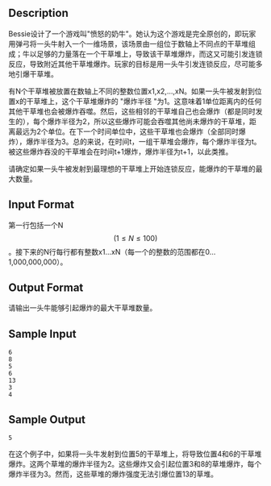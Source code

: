 ## Description

Bessie设计了一个游戏叫"愤怒的奶牛"。她认为这个游戏是完全原创的，即玩家用弹弓将一头牛射入一个一维场景，该场景由一组位于数轴上不同点的干草堆组成；牛以足够的力量落在一个干草堆上，导致该干草堆爆炸，而这又可能引发连锁反应，导致附近其他干草堆爆炸。玩家的目标是用一头牛引发连锁反应，尽可能多地引爆干草堆。

有N个干草堆被放置在数轴上不同的整数位置x1,x2,...,xN。如果一头牛被发射到位置x的干草堆上，这个干草堆爆炸的 "爆炸半径 "为1。这意味着1单位距离内的任何其他干草堆也会被爆炸吞噬。然后，这些相邻的干草堆自己也会爆炸（都是同时发生的），每个爆炸半径为2，所以这些爆炸可能会吞噬其他尚未爆炸的干草堆，距离最远为2个单位。在下一个时间单位中，这些干草堆也会爆炸（全部同时爆炸），爆炸半径为3。总的来说，在时间t，一组干草堆会爆炸，每个爆炸半径为t。被这些爆炸吞没的干草堆会在时间t+1爆炸，爆炸半径为t+1，以此类推。

请确定如果一头牛被发射到最理想的干草堆上开始连锁反应，能爆炸的干草堆的最大数量。

## Input Format

第一行包括一个N$$(1 \leq N \leq 100)$$。接下来的N行每行都有整数x1...xN（每一个的整数的范围都在0…1,000,000,000）。

## Output Format

请输出一头牛能够引起爆炸的最大干草堆数量。

## Sample Input

```
6
8
5
6
13
3
4
```

## Sample Output

```
5
```

在这个例子中，如果将一头牛发射到位置5的干草堆上，将导致位置4和6的干草堆爆炸。这两个草堆的爆炸半径为2。这些爆炸又会引起位置3和8的草堆爆炸，每个爆炸半径为3。然而，这些草堆的爆炸强度无法引爆位置13的草堆。
